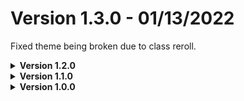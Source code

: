 # Version 1.3.0 - 01/13/2022
Fixed theme being broken due to class reroll.

<details>
<summary><b>Version 1.2.0</b></summary>

- Fix for users who weren't using English Discord (merged from **[pull #2](https://github.com/Discord-Theme-Addons/macos-titlebar/pull/4)**).
- Removed the background that would appear behind the buttons when you're in settings (for consistency reasons).
- Powercord & Vizality now uses the `_theme.scss` file in `src`.
- Minor file structure changes.
- Other minor changes.

</details>

<details>
<summary><b>Version 1.1.0</b></summary>

- No longer using multiple pseudos just for app dragging.
- Added a background to the buttons for when in settings.
- Some better sorting and removed some "unnecessary" lines.
</details>

<details>
<summary><b>Version 1.0.0</b></summary>

Initial release.
</details>